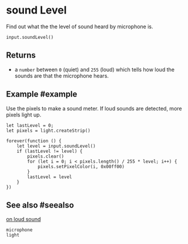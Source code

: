 # sound Level

Find out what the the level of sound heard by microphone is.

```sig
input.soundLevel()
```

## Returns

* a ``number`` between `0` (quiet) and `255` (loud) which tells how loud the sounds are that the microphone hears.

## Example #example

Use the pixels to make a sound meter. If loud sounds are detected, more pixels light up.

```blocks
let lastLevel = 0;
let pixels = light.createStrip()

forever(function () {
    let level = input.soundLevel()
    if (lastLevel != level) {
        pixels.clear()
        for (let i = 0; i < pixels.length() / 255 * level; i++) {
            pixels.setPixelColor(i, 0x00ff00)
        }
        lastLevel = level
    }
})
```
## See also #seealso

[on loud sound](/reference/input/on-loud-sound)

```package
microphone
light
```